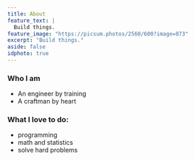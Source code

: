 ```yaml
---
title: About
feature_text: |
  Build things.
feature_image: "https://picsum.photos/2560/600?image=873"
excerpt: "Build things."
aside: false
idphoto: true
---
```


### Who I am
* An engineer by training
* A craftman by heart

### What I love to do:
* programming
* math and statistics
* solve hard problems
